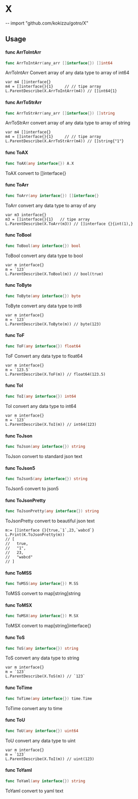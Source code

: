 # X
--
    import "github.com/kokizzu/gotro/X"


## Usage

#### func  ArrToIntArr

```go
func ArrToIntArr(any_arr []interface{}) []int64
```
ArrToIntArr Convert array of any data type to array of int64

    var m4 []interface{}
    m4 = []interface{}{1}     // // tipe array
    L.ParentDescribe(X.ArrToIntArr(m4)) // []int64{1}

#### func  ArrToStrArr

```go
func ArrToStrArr(any_arr []interface{}) []string
```
ArrToStrArr convert array of any data type to array of string

    var m4 []interface{}
    m4 = []interface{}{1}     // // tipe array
    L.ParentDescribe(X.ArrToStrArr(m4)) // []string{"1"}

#### func  ToAX

```go
func ToAX(any interface{}) A.X
```
ToAX convert to []interface{}

#### func  ToArr

```go
func ToArr(any interface{}) []interface{}
```
ToArr convert any data type to array of any

    var m3 interface{}
    m3 = []interface{}{1}   // tipe array
    L.ParentDescribe(X.ToArr(m3)) // []interface {}{int(1),}

#### func  ToBool

```go
func ToBool(any interface{}) bool
```
ToBool convert any data type to bool

    var m interface{}
    m = `123`
    L.ParentDescribe(X.ToBool(m)) // bool(true)

#### func  ToByte

```go
func ToByte(any interface{}) byte
```
ToByte convert any data type to int8

    var m interface{}
    m = `123`
    L.ParentDescribe(X.ToByte(m)) // byte(123)

#### func  ToF

```go
func ToF(any interface{}) float64
```
ToF Convert any data type to float64

    var m interface{}
    m = `123.5`
    L.ParentDescribe(X.ToF(m)) // float64(123.5)

#### func  ToI

```go
func ToI(any interface{}) int64
```
ToI convert any data type to int64

    var m interface{}
    m = `123`
    L.ParentDescribe(X.ToI(m)) // int64(123)

#### func  ToJson

```go
func ToJson(any interface{}) string
```
ToJson convert to standard json text

#### func  ToJson5

```go
func ToJson5(any interface{}) string
```
ToJson5 convert to json5

#### func  ToJsonPretty

```go
func ToJsonPretty(any interface{}) string
```
ToJsonPretty convert to beautiful json text

    m:= []interface {}{true,`1`,23,`wabcd`}
    L.Print(K.ToJsonPretty(m))
    // [
    //   true,
    //   "1",
    //   23,
    //   "wabcd"
    // ]

#### func  ToMSS

```go
func ToMSS(any interface{}) M.SS
```
ToMSS convert to map[string]string

#### func  ToMSX

```go
func ToMSX(any interface{}) M.SX
```
ToMSX convert to map[string]interface{}

#### func  ToS

```go
func ToS(any interface{}) string
```
ToS convert any data type to string

    var m interface{}
    m = `123`
    L.ParentDescribe(X.ToS(m)) // `123`

#### func  ToTime

```go
func ToTime(any interface{}) time.Time
```
ToTime convert any to time

#### func  ToU

```go
func ToU(any interface{}) uint64
```
ToU convert any data type to uint

    var m interface{}
    m = `123`
    L.ParentDescribe(X.ToI(m)) // uint(123)

#### func  ToYaml

```go
func ToYaml(any interface{}) string
```
ToYaml convert to yaml text
